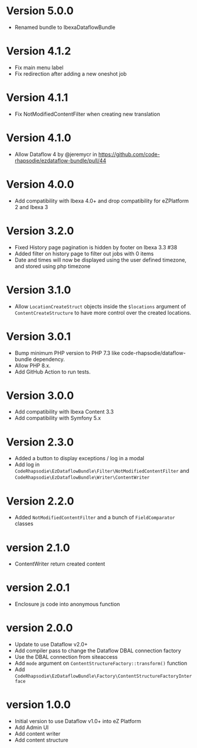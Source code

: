 # Version 5.0.0

* Renamed bundle to IbexaDataflowBundle

# Version 4.1.2

* Fix main menu label
* Fix redirection after adding a new oneshot job

# Version 4.1.1

* Fix NotModifiedContentFilter when creating new translation

# Version 4.1.0

* Allow Dataflow 4 by @jeremycr in https://github.com/code-rhapsodie/ezdataflow-bundle/pull/44

# Version 4.0.0

* Add compatibility with Ibexa 4.0+ and drop compatibility for eZPlatform 2 and Ibexa 3 

# Version 3.2.0

* Fixed History page pagination is hidden by footer on Ibexa 3.3 #38
* Added filter on history page to filter out jobs with 0 items
* Date and times will now be displayed using the user defined timezone, and stored using php timezone 

# Version 3.1.0

* Allow `LocationCreateStruct` objects inside the `$locations` argument of `ContentCreateStructure` to have more control over the created locations.

# Version 3.0.1

* Bump minimum PHP version to PHP 7.3 like code-rhapsodie/dataflow-bundle dependency.
* Allow PHP 8.x.
* Add GitHub Action to run tests.

# Version 3.0.0

* Add compatibility with Ibexa Content 3.3
* Add compatibility with Symfony 5.x

# Version 2.3.0

* Added a button to display exceptions / log in a modal
* Add log in `CodeRhapsodie\EzDataflowBundle\Filter\NotModifiedContentFilter` and `CodeRhapsodie\EzDataflowBundle\Writer\ContentWriter`

# Version 2.2.0

* Added `NotModifiedContentFilter` and a bunch of `FieldComparator` classes

# version 2.1.0

* ContentWriter return created content

# version 2.0.1

* Enclosure js code into anonymous function

# version 2.0.0

* Update to use Dataflow v2.0+
* Add compiler pass to change the Dataflow DBAL connection factory
* Use the DBAL connection from siteaccess
* Add `mode` argument on `ContentStructureFactory::transform()` function
* Add `CodeRhapsodie\EzDataflowBundle\Factory\ContentStructureFactoryInterface`

# version 1.0.0

* Initial version to use Dataflow v1.0+ into eZ Platform
* Add Admin UI
* Add content writer
* Add content structure
